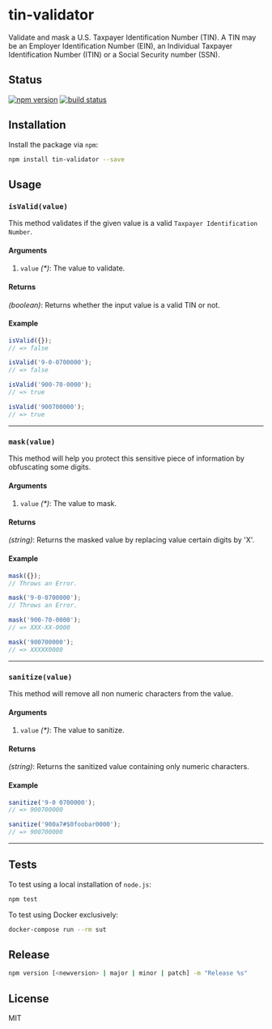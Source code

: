 # tin-validator
Validate and mask a U.S. Taxpayer Identification Number (TIN). A TIN may be an Employer Identification Number (EIN), an Individual Taxpayer Identification Number (ITIN) or a Social Security number (SSN).

## Status
[![npm version][npm-image]][npm-url] [![build status][travis-image]][travis-url]

## Installation
Install the package via `npm`:

```sh
npm install tin-validator --save
```

## Usage
### `isValid(value)`
This method validates if the given value is a valid `Taxpayer Identification Number`.

#### Arguments
1. `value` _(*)_: The value to validate.

#### Returns
_(boolean)_:  Returns whether the input value is a valid TIN or not.

#### Example

```js
isValid({});
// => false

isValid('9-0-0700000');
// => false

isValid('900-70-0000');
// => true

isValid('900700000');
// => true
```

--------------------------------------------------------------------------------

### `mask(value)`
This method will help you protect this sensitive piece of information by obfuscating some digits.

#### Arguments
1. `value` _(*)_: The value to mask.

#### Returns
_(string)_: Returns the masked value by replacing value certain digits by 'X'.

#### Example

```js
mask({});
// Throws an Error.

mask('9-0-0700000');
// Throws an Error.

mask('900-70-0000');
// => XXX-XX-0000

mask('900700000');
// => XXXXX0000
```

--------------------------------------------------------------------------------

### `sanitize(value)`
This method will remove all non numeric characters from the value.

#### Arguments
1. `value` _(*)_: The value to sanitize.

#### Returns
_(string)_: Returns the sanitized value containing only numeric characters.

#### Example

```js
sanitize('9-0 0700000');
// => 900700000

sanitize('900a7#$0foobar0000');
// => 900700000
```

--------------------------------------------------------------------------------

## Tests
To test using a local installation of `node.js`:

```sh
npm test
```

To test using Docker exclusively:

```sh
docker-compose run --rm sut
```

## Release

```sh
npm version [<newversion> | major | minor | patch] -m "Release %s"
```

## License
MIT

[npm-image]: https://img.shields.io/npm/v/tin-validator.svg?style=flat-square
[npm-url]: https://npmjs.org/package/tin-validator
[travis-image]: https://img.shields.io/travis/seegno/tin-validator.svg?style=flat-square
[travis-url]: https://img.shields.io/travis/seegno/tin-validator.svg?style=flat-square
